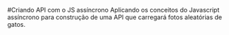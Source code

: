 #Criando API com o JS assíncrono 
Aplicando os conceitos do Javascript assíncrono para construção de uma API que carregará fotos aleatórias de gatos.